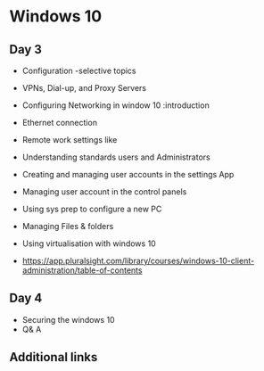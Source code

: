 
# Windows 10

## Day 3

* Configuration -selective topics
* VPNs, Dial-up, and Proxy Servers
* Configuring Networking in window 10 :introduction
* Ethernet connection 
* Remote work settings like 
* Understanding standards users and Administrators
* Creating and managing user accounts in the settings App
* Managing user account in the control panels
* Using sys prep to configure a new PC
* Managing Files & folders 
* Using virtualisation with windows 10

* <https://app.pluralsight.com/library/courses/windows-10-client-administration/table-of-contents>

## Day 4

* Securing the windows 10 
* Q& A
 
## Additional links

        
